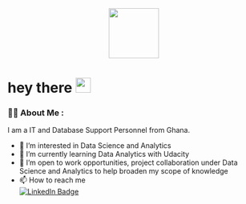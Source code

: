 <div id="header" align="center">
  <img src="https://media.giphy.com/media/M9gbBd9nbDrOTu1Mqx/giphy.gif" width="100"/>
</div>
<h1>
  hey there
  <img src="https://media.giphy.com/media/hvRJCLFzcasrR4ia7z/giphy.gif" width="30px"/>
</h1>


### :woman_technologist: About Me :
I am a IT and Database Support Personnel from Ghana.

- 👀 I’m interested in Data Science and Analytics
- 🌱 I’m currently learning Data Analytics with Udacity
- 💞️ I’m open to work opportunities, project collaboration under Data Science and Analytics to help broaden my scope of knowledge
- 📫 How to reach me <div id="badges"> <a href="www.linkedin.com/in/rebecca-appiok"> <img src="https://img.shields.io/badge/LinkedIn-blue?style=for-the-badge&logo=linkedin&logoColor=white" alt="LinkedIn Badge"/></a></div>


<!---
rappiok/rappiok is a ✨ special ✨ repository because its `README.md` (this file) appears on your GitHub profile.
You can click the Preview link to take a look at your changes.
--->
